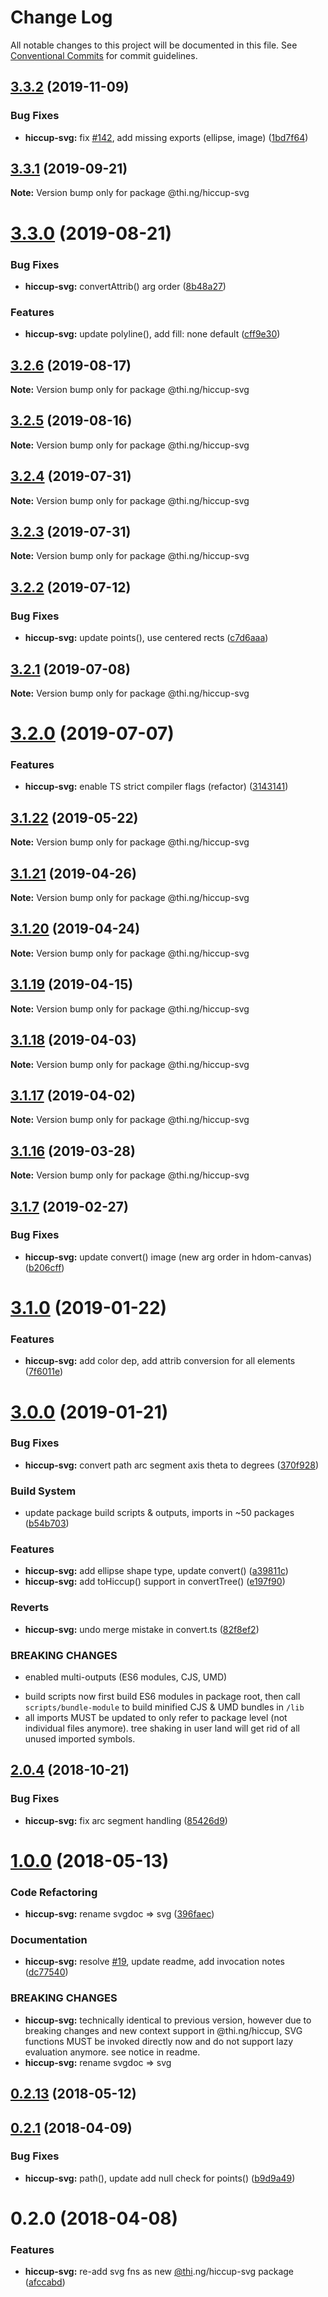 # Change Log

All notable changes to this project will be documented in this file.
See [Conventional Commits](https://conventionalcommits.org) for commit guidelines.

## [3.3.2](https://github.com/thi-ng/umbrella/compare/@thi.ng/hiccup-svg@3.3.1...@thi.ng/hiccup-svg@3.3.2) (2019-11-09)


### Bug Fixes

* **hiccup-svg:** fix [#142](https://github.com/thi-ng/umbrella/issues/142), add missing exports (ellipse, image) ([1bd7f64](https://github.com/thi-ng/umbrella/commit/1bd7f6408e7b13f45363a8f90a9c043d27baffcb))





## [3.3.1](https://github.com/thi-ng/umbrella/compare/@thi.ng/hiccup-svg@3.3.0...@thi.ng/hiccup-svg@3.3.1) (2019-09-21)

**Note:** Version bump only for package @thi.ng/hiccup-svg





# [3.3.0](https://github.com/thi-ng/umbrella/compare/@thi.ng/hiccup-svg@3.2.6...@thi.ng/hiccup-svg@3.3.0) (2019-08-21)


### Bug Fixes

* **hiccup-svg:** convertAttrib() arg order ([8b48a27](https://github.com/thi-ng/umbrella/commit/8b48a27))


### Features

* **hiccup-svg:** update polyline(), add fill: none default ([cff9e30](https://github.com/thi-ng/umbrella/commit/cff9e30))





## [3.2.6](https://github.com/thi-ng/umbrella/compare/@thi.ng/hiccup-svg@3.2.5...@thi.ng/hiccup-svg@3.2.6) (2019-08-17)

**Note:** Version bump only for package @thi.ng/hiccup-svg





## [3.2.5](https://github.com/thi-ng/umbrella/compare/@thi.ng/hiccup-svg@3.2.4...@thi.ng/hiccup-svg@3.2.5) (2019-08-16)

**Note:** Version bump only for package @thi.ng/hiccup-svg





## [3.2.4](https://github.com/thi-ng/umbrella/compare/@thi.ng/hiccup-svg@3.2.3...@thi.ng/hiccup-svg@3.2.4) (2019-07-31)

**Note:** Version bump only for package @thi.ng/hiccup-svg





## [3.2.3](https://github.com/thi-ng/umbrella/compare/@thi.ng/hiccup-svg@3.2.2...@thi.ng/hiccup-svg@3.2.3) (2019-07-31)

**Note:** Version bump only for package @thi.ng/hiccup-svg





## [3.2.2](https://github.com/thi-ng/umbrella/compare/@thi.ng/hiccup-svg@3.2.1...@thi.ng/hiccup-svg@3.2.2) (2019-07-12)


### Bug Fixes

* **hiccup-svg:** update points(), use centered rects ([c7d6aaa](https://github.com/thi-ng/umbrella/commit/c7d6aaa))





## [3.2.1](https://github.com/thi-ng/umbrella/compare/@thi.ng/hiccup-svg@3.2.0...@thi.ng/hiccup-svg@3.2.1) (2019-07-08)

**Note:** Version bump only for package @thi.ng/hiccup-svg





# [3.2.0](https://github.com/thi-ng/umbrella/compare/@thi.ng/hiccup-svg@3.1.22...@thi.ng/hiccup-svg@3.2.0) (2019-07-07)


### Features

* **hiccup-svg:** enable TS strict compiler flags (refactor) ([3143141](https://github.com/thi-ng/umbrella/commit/3143141))





## [3.1.22](https://github.com/thi-ng/umbrella/compare/@thi.ng/hiccup-svg@3.1.21...@thi.ng/hiccup-svg@3.1.22) (2019-05-22)

**Note:** Version bump only for package @thi.ng/hiccup-svg





## [3.1.21](https://github.com/thi-ng/umbrella/compare/@thi.ng/hiccup-svg@3.1.20...@thi.ng/hiccup-svg@3.1.21) (2019-04-26)

**Note:** Version bump only for package @thi.ng/hiccup-svg





## [3.1.20](https://github.com/thi-ng/umbrella/compare/@thi.ng/hiccup-svg@3.1.19...@thi.ng/hiccup-svg@3.1.20) (2019-04-24)

**Note:** Version bump only for package @thi.ng/hiccup-svg





## [3.1.19](https://github.com/thi-ng/umbrella/compare/@thi.ng/hiccup-svg@3.1.18...@thi.ng/hiccup-svg@3.1.19) (2019-04-15)

**Note:** Version bump only for package @thi.ng/hiccup-svg





## [3.1.18](https://github.com/thi-ng/umbrella/compare/@thi.ng/hiccup-svg@3.1.17...@thi.ng/hiccup-svg@3.1.18) (2019-04-03)

**Note:** Version bump only for package @thi.ng/hiccup-svg





## [3.1.17](https://github.com/thi-ng/umbrella/compare/@thi.ng/hiccup-svg@3.1.16...@thi.ng/hiccup-svg@3.1.17) (2019-04-02)

**Note:** Version bump only for package @thi.ng/hiccup-svg





## [3.1.16](https://github.com/thi-ng/umbrella/compare/@thi.ng/hiccup-svg@3.1.15...@thi.ng/hiccup-svg@3.1.16) (2019-03-28)

**Note:** Version bump only for package @thi.ng/hiccup-svg







## [3.1.7](https://github.com/thi-ng/umbrella/compare/@thi.ng/hiccup-svg@3.1.6...@thi.ng/hiccup-svg@3.1.7) (2019-02-27)


### Bug Fixes

* **hiccup-svg:** update convert() image (new arg order in hdom-canvas) ([b206cff](https://github.com/thi-ng/umbrella/commit/b206cff))



# [3.1.0](https://github.com/thi-ng/umbrella/compare/@thi.ng/hiccup-svg@3.0.1...@thi.ng/hiccup-svg@3.1.0) (2019-01-22)


### Features

* **hiccup-svg:** add color dep, add attrib conversion for all elements ([7f6011e](https://github.com/thi-ng/umbrella/commit/7f6011e))




# [3.0.0](https://github.com/thi-ng/umbrella/compare/@thi.ng/hiccup-svg@2.0.10...@thi.ng/hiccup-svg@3.0.0) (2019-01-21)


### Bug Fixes

* **hiccup-svg:** convert path arc segment axis theta to degrees ([370f928](https://github.com/thi-ng/umbrella/commit/370f928))


### Build System

* update package build scripts & outputs, imports in ~50 packages ([b54b703](https://github.com/thi-ng/umbrella/commit/b54b703))


### Features

* **hiccup-svg:** add ellipse shape type, update convert() ([a39811c](https://github.com/thi-ng/umbrella/commit/a39811c))
* **hiccup-svg:** add toHiccup() support in convertTree() ([e197f90](https://github.com/thi-ng/umbrella/commit/e197f90))


### Reverts

* **hiccup-svg:** undo merge mistake in convert.ts ([82f8ef2](https://github.com/thi-ng/umbrella/commit/82f8ef2))


### BREAKING CHANGES

* enabled multi-outputs (ES6 modules, CJS, UMD)

- build scripts now first build ES6 modules in package root, then call
  `scripts/bundle-module` to build minified CJS & UMD bundles in `/lib`
- all imports MUST be updated to only refer to package level
  (not individual files anymore). tree shaking in user land will get rid of
  all unused imported symbols.


## [2.0.4](https://github.com/thi-ng/umbrella/compare/@thi.ng/hiccup-svg@2.0.3...@thi.ng/hiccup-svg@2.0.4) (2018-10-21)


### Bug Fixes

* **hiccup-svg:** fix arc segment handling ([85426d9](https://github.com/thi-ng/umbrella/commit/85426d9))


<a name="1.0.0"></a>
# [1.0.0](https://github.com/thi-ng/umbrella/compare/@thi.ng/hiccup-svg@0.2.13...@thi.ng/hiccup-svg@1.0.0) (2018-05-13)


### Code Refactoring

* **hiccup-svg:** rename svgdoc => svg ([396faec](https://github.com/thi-ng/umbrella/commit/396faec))


### Documentation

* **hiccup-svg:** resolve [#19](https://github.com/thi-ng/umbrella/issues/19), update readme, add invocation notes ([dc77540](https://github.com/thi-ng/umbrella/commit/dc77540))


### BREAKING CHANGES

* **hiccup-svg:** technically identical to previous version, however
due to breaking changes and new context support in @thi.ng/hiccup,
SVG functions MUST be invoked directly now and do not support lazy
evaluation anymore. see notice in readme.
* **hiccup-svg:** rename svgdoc => svg




<a name="0.2.13"></a>
## [0.2.13](https://github.com/thi-ng/umbrella/compare/@thi.ng/hiccup-svg@0.2.12...@thi.ng/hiccup-svg@0.2.13) (2018-05-12)


<a name="0.2.1"></a>
## [0.2.1](https://github.com/thi-ng/umbrella/compare/@thi.ng/hiccup-svg@0.2.0...@thi.ng/hiccup-svg@0.2.1) (2018-04-09)


### Bug Fixes

* **hiccup-svg:** path(), update add null check for points() ([b9d9a49](https://github.com/thi-ng/umbrella/commit/b9d9a49))




<a name="0.2.0"></a>
# 0.2.0 (2018-04-08)


### Features

* **hiccup-svg:** re-add svg fns as new [@thi](https://github.com/thi).ng/hiccup-svg package ([afccabd](https://github.com/thi-ng/umbrella/commit/afccabd))
